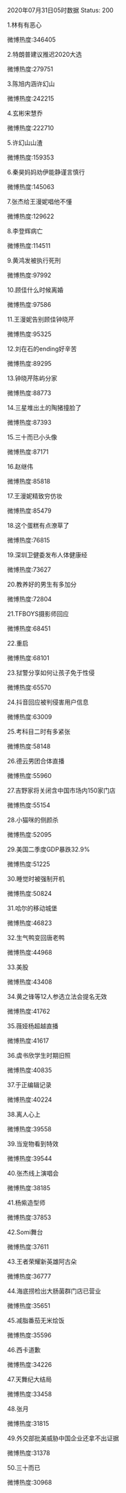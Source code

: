 2020年07月31日05时数据
Status: 200

1.林有有恶心

微博热度:346405

2.特朗普建议推迟2020大选

微博热度:279751

3.陈旭内涵许幻山

微博热度:242215

4.玄彬宋慧乔

微博热度:222710

5.许幻山山渣

微博热度:159353

6.秦昊妈妈劝伊能静谨言慎行

微博热度:145063

7.张杰给王漫妮唱他不懂

微博热度:129622

8.李登辉病亡

微博热度:114511

9.黄鸿发被执行死刑

微博热度:97992

10.顾佳什么时候离婚

微博热度:97586

11.王漫妮告别顾佳钟晓芹

微博热度:95325

12.刘在石的ending好辛苦

微博热度:89295

13.钟晓芹陈屿分家

微博热度:88773

14.三星堆出土的陶猪撞脸了

微博热度:87393

15.三十而已小头像

微博热度:87171

16.赵继伟

微博热度:85818

17.王漫妮精致穷仿妆

微博热度:85479

18.这个蛋糕有点潦草了

微博热度:76815

19.深圳卫健委发布人体健康经

微博热度:73627

20.教养好的男生有多加分

微博热度:72804

21.TFBOYS摄影师回应

微博热度:68451

22.重启

微博热度:68101

23.狱警分享如何让孩子免于性侵

微博热度:65570

24.抖音回应被判侵害用户信息

微博热度:63009

25.考科目二时有多紧张

微博热度:58148

26.德云男团合体直播

微博热度:55960

27.吉野家将关闭含中国市场内150家门店

微博热度:55154

28.小猫咪的侧颜杀

微博热度:52095

29.美国二季度GDP暴跌32.9%

微博热度:51225

30.睡觉时被强制开机

微博热度:50824

31.哈尔的移动城堡

微博热度:46823

32.生气鸭变回唐老鸭

微博热度:44968

33.美股

微博热度:43408

34.黄之锋等12人参选立法会提名无效

微博热度:41762

35.薇娅杨超越直播

微博热度:41617

36.虞书欣学生时期旧照

微博热度:40835

37.于正编辑记录

微博热度:40224

38.离人心上

微博热度:39558

39.当宠物看到特效

微博热度:39544

40.张杰线上演唱会

微博热度:38185

41.杨紫造型师

微博热度:37853

42.Somi舞台

微博热度:37611

43.王者荣耀新英雄阿古朵

微博热度:36777

44.海底捞检出大肠菌群门店已营业

微博热度:35651

45.减脂番茄无米烩饭

微博热度:35596

46.西卡道歉

微博热度:34226

47.天舞纪大结局

微博热度:33458

48.张月

微博热度:31815

49.外交部批美威胁中国企业还拿不出证据

微博热度:31378

50.三十而已

微博热度:30968

